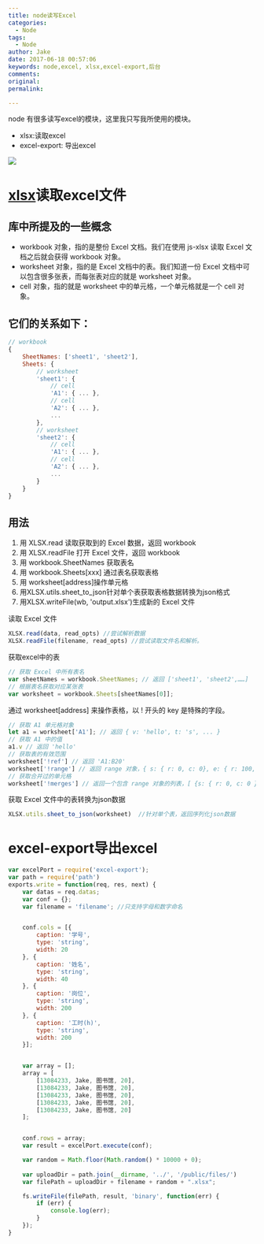 ```yaml
---
title: node读写Excel
categories:
  - Node
tags:
  - Node
author: Jake
date: 2017-06-18 00:57:06
keywords: node,excel, xlsx,excel-export,后台
comments:
original:
permalink:

---
```


node 有很多读写excel的模块，这里我只写我所使用的模块。

* xlsx:读取excel
* excel-export: 导出excel

![](/images/20170618149771883564592.png)

<!--more-->

# [xlsx](https://www.npmjs.com/package/xlsx)读取excel文件

## 库中所提及的一些概念

* workbook 对象，指的是整份 Excel 文档。我们在使用 js-xlsx 读取 Excel 文档之后就会获得 workbook 对象。
* worksheet 对象，指的是 Excel 文档中的表。我们知道一份 Excel 文档中可以包含很多张表，而每张表对应的就是 worksheet 对象。
* cell 对象，指的就是 worksheet 中的单元格，一个单元格就是一个 cell 对象。

## 它们的关系如下：

```js
// workbook
{
    SheetNames: ['sheet1', 'sheet2'],
    Sheets: {
        // worksheet
        'sheet1': {
            // cell
            'A1': { ... },
            // cell
            'A2': { ... },
            ...
        },
        // worksheet
        'sheet2': {
            // cell
            'A1': { ... },
            // cell
            'A2': { ... },
            ...
        }
    }
}
```

## 用法

1. 用 XLSX.read 读取获取到的 Excel 数据，返回 workbook
2. 用 XLSX.readFile 打开 Excel 文件，返回 workbook
3. 用 workbook.SheetNames 获取表名
4. 用 workbook.Sheets[xxx] 通过表名获取表格
5. 用 worksheet[address]操作单元格
6. 用XLSX.utils.sheet_to_json针对单个表获取表格数据转换为json格式
7. 用XLSX.writeFile(wb, 'output.xlsx')生成新的 Excel 文件


读取 Excel 文件

```js
XLSX.read(data, read_opts) //尝试解析数据
XLSX.readFile(filename, read_opts) //尝试读取文件名和解析。
```

获取excel中的表

```js
// 获取 Excel 中所有表名
var sheetNames = workbook.SheetNames; // 返回 ['sheet1', 'sheet2',……]
// 根据表名获取对应某张表
var worksheet = workbook.Sheets[sheetNames[0]];
```

通过 worksheet[address] 来操作表格，以 ! 开头的 key 是特殊的字段。

```js
// 获取 A1 单元格对象
let a1 = worksheet['A1']; // 返回 { v: 'hello', t: 's', ... }
// 获取 A1 中的值
a1.v // 返回 'hello'
// 获取表的有效范围
worksheet['!ref'] // 返回 'A1:B20'
worksheet['!range'] // 返回 range 对象，{ s: { r: 0, c: 0}, e: { r: 100, c: 2 } }
// 获取合并过的单元格
worksheet['!merges'] // 返回一个包含 range 对象的列表，[ {s: { r: 0, c: 0 }, c: { r: 2, c: 1 } } ]
```

获取 Excel 文件中的表转换为json数据

```js
XLSX.utils.sheet_to_json(worksheet)  //针对单个表，返回序列化json数据
```

# excel-export导出excel

```js
var excelPort = require('excel-export');
var path = require('path')
exports.write = function(req, res, next) {
    var datas = req.datas;
    var conf = {};
    var filename = 'filename'; //只支持字母和数字命名


    conf.cols = [{
        caption: '学号',
        type: 'string',
        width: 20
    }, {
        caption: '姓名',
        type: 'string',
        width: 40
    }, {
        caption: '岗位',
        type: 'string',
        width: 200
    }, {
        caption: '工时(h)',
        type: 'string',
        width: 200
    }];


    var array = [];
    array = [
        [13084233, Jake, 图书馆, 20],
        [13084233, Jake, 图书馆, 20],
        [13084233, Jake, 图书馆, 20],
        [13084233, Jake, 图书馆, 20],
        [13084233, Jake, 图书馆, 20]
    ];


    conf.rows = array;
    var result = excelPort.execute(conf);

    var random = Math.floor(Math.random() * 10000 + 0);
	
    var uploadDir = path.join(__dirname, '../', '/public/files/')
    var filePath = uploadDir + filename + random + ".xlsx";

    fs.writeFile(filePath, result, 'binary', function(err) {
        if (err) {
            console.log(err);
        }
    });
}
```
